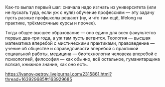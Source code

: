 Как-то выпал первый шаг: сначала надо изгнать из университета (или не пускать туда, если уж с нуля) обучение профессиям — эту задачу пусть разные профшколы решают (ну, и что там ещё, lifelong на практике, трёхмесячные курсы и прочее).

Тогда общее высшее образование — оно едино для всех факультетов первые два-три года, а уж там пусть ветвится. Теология — высшая математика вперебой с мистическими практиками, правоведение — учение об обществе и справедливости вперебой с практикой социальной работы, медицина — биотехнологии человека вперебой с психологией, философия — как обычно, всё остальное, гуманитарщина всякая, книжное знание, как оно есть.

https://ivanov-petrov.livejournal.com/2315861.html?thread=163929685#t163929685